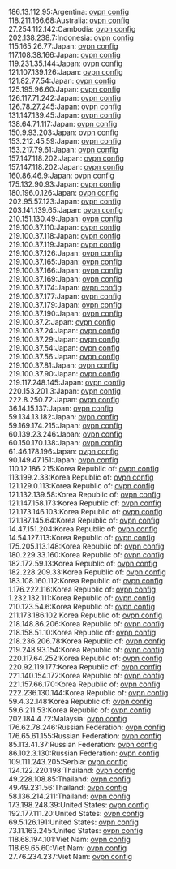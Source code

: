 186.13.112.95:Argentina: [ovpn config](vpn/186_13_112_95.ovpn)  
118.211.166.68:Australia: [ovpn config](vpn/118_211_166_68.ovpn)  
27.254.112.142:Cambodia: [ovpn config](vpn/27_254_112_142.ovpn)  
202.138.238.7:Indonesia: [ovpn config](vpn/202_138_238_7.ovpn)  
115.165.26.77:Japan: [ovpn config](vpn/115_165_26_77.ovpn)  
117.108.38.166:Japan: [ovpn config](vpn/117_108_38_166.ovpn)  
119.231.35.144:Japan: [ovpn config](vpn/119_231_35_144.ovpn)  
121.107.139.126:Japan: [ovpn config](vpn/121_107_139_126.ovpn)  
121.82.77.54:Japan: [ovpn config](vpn/121_82_77_54.ovpn)  
125.195.96.60:Japan: [ovpn config](vpn/125_195_96_60.ovpn)  
126.117.71.242:Japan: [ovpn config](vpn/126_117_71_242.ovpn)  
126.78.27.245:Japan: [ovpn config](vpn/126_78_27_245.ovpn)  
131.147.139.45:Japan: [ovpn config](vpn/131_147_139_45.ovpn)  
138.64.71.117:Japan: [ovpn config](vpn/138_64_71_117.ovpn)  
150.9.93.203:Japan: [ovpn config](vpn/150_9_93_203.ovpn)  
153.212.45.59:Japan: [ovpn config](vpn/153_212_45_59.ovpn)  
153.217.79.61:Japan: [ovpn config](vpn/153_217_79_61.ovpn)  
157.147.118.202:Japan: [ovpn config](vpn/157_147_118_202.ovpn)  
157.147.118.202:Japan: [ovpn config](vpn/157_147_118_202.ovpn)  
160.86.46.9:Japan: [ovpn config](vpn/160_86_46_9.ovpn)  
175.132.90.93:Japan: [ovpn config](vpn/175_132_90_93.ovpn)  
180.196.0.126:Japan: [ovpn config](vpn/180_196_0_126.ovpn)  
202.95.57.123:Japan: [ovpn config](vpn/202_95_57_123.ovpn)  
203.141.139.65:Japan: [ovpn config](vpn/203_141_139_65.ovpn)  
210.151.130.49:Japan: [ovpn config](vpn/210_151_130_49.ovpn)  
219.100.37.110:Japan: [ovpn config](vpn/219_100_37_110.ovpn)  
219.100.37.118:Japan: [ovpn config](vpn/219_100_37_118.ovpn)  
219.100.37.119:Japan: [ovpn config](vpn/219_100_37_119.ovpn)  
219.100.37.126:Japan: [ovpn config](vpn/219_100_37_126.ovpn)  
219.100.37.165:Japan: [ovpn config](vpn/219_100_37_165.ovpn)  
219.100.37.166:Japan: [ovpn config](vpn/219_100_37_166.ovpn)  
219.100.37.169:Japan: [ovpn config](vpn/219_100_37_169.ovpn)  
219.100.37.174:Japan: [ovpn config](vpn/219_100_37_174.ovpn)  
219.100.37.177:Japan: [ovpn config](vpn/219_100_37_177.ovpn)  
219.100.37.179:Japan: [ovpn config](vpn/219_100_37_179.ovpn)  
219.100.37.190:Japan: [ovpn config](vpn/219_100_37_190.ovpn)  
219.100.37.2:Japan: [ovpn config](vpn/219_100_37_2.ovpn)  
219.100.37.24:Japan: [ovpn config](vpn/219_100_37_24.ovpn)  
219.100.37.29:Japan: [ovpn config](vpn/219_100_37_29.ovpn)  
219.100.37.54:Japan: [ovpn config](vpn/219_100_37_54.ovpn)  
219.100.37.56:Japan: [ovpn config](vpn/219_100_37_56.ovpn)  
219.100.37.81:Japan: [ovpn config](vpn/219_100_37_81.ovpn)  
219.100.37.90:Japan: [ovpn config](vpn/219_100_37_90.ovpn)  
219.117.248.145:Japan: [ovpn config](vpn/219_117_248_145.ovpn)  
220.153.201.3:Japan: [ovpn config](vpn/220_153_201_3.ovpn)  
222.8.250.72:Japan: [ovpn config](vpn/222_8_250_72.ovpn)  
36.14.15.137:Japan: [ovpn config](vpn/36_14_15_137.ovpn)  
59.134.13.182:Japan: [ovpn config](vpn/59_134_13_182.ovpn)  
59.169.174.215:Japan: [ovpn config](vpn/59_169_174_215.ovpn)  
60.139.23.246:Japan: [ovpn config](vpn/60_139_23_246.ovpn)  
60.150.170.138:Japan: [ovpn config](vpn/60_150_170_138.ovpn)  
61.46.178.196:Japan: [ovpn config](vpn/61_46_178_196.ovpn)  
90.149.47.151:Japan: [ovpn config](vpn/90_149_47_151.ovpn)  
110.12.186.215:Korea Republic of: [ovpn config](vpn/110_12_186_215.ovpn)  
113.199.2.33:Korea Republic of: [ovpn config](vpn/113_199_2_33.ovpn)  
121.129.0.113:Korea Republic of: [ovpn config](vpn/121_129_0_113.ovpn)  
121.132.139.58:Korea Republic of: [ovpn config](vpn/121_132_139_58.ovpn)  
121.147.158.173:Korea Republic of: [ovpn config](vpn/121_147_158_173.ovpn)  
121.173.146.103:Korea Republic of: [ovpn config](vpn/121_173_146_103.ovpn)  
121.187.145.64:Korea Republic of: [ovpn config](vpn/121_187_145_64.ovpn)  
14.47.151.204:Korea Republic of: [ovpn config](vpn/14_47_151_204.ovpn)  
14.54.127.113:Korea Republic of: [ovpn config](vpn/14_54_127_113.ovpn)  
175.205.113.148:Korea Republic of: [ovpn config](vpn/175_205_113_148.ovpn)  
180.229.33.160:Korea Republic of: [ovpn config](vpn/180_229_33_160.ovpn)  
182.172.59.13:Korea Republic of: [ovpn config](vpn/182_172_59_13.ovpn)  
182.228.209.33:Korea Republic of: [ovpn config](vpn/182_228_209_33.ovpn)  
183.108.160.112:Korea Republic of: [ovpn config](vpn/183_108_160_112.ovpn)  
1.176.222.116:Korea Republic of: [ovpn config](vpn/1_176_222_116.ovpn)  
1.232.132.111:Korea Republic of: [ovpn config](vpn/1_232_132_111.ovpn)  
210.123.54.6:Korea Republic of: [ovpn config](vpn/210_123_54_6.ovpn)  
211.173.186.102:Korea Republic of: [ovpn config](vpn/211_173_186_102.ovpn)  
218.148.86.206:Korea Republic of: [ovpn config](vpn/218_148_86_206.ovpn)  
218.158.51.10:Korea Republic of: [ovpn config](vpn/218_158_51_10.ovpn)  
218.236.206.78:Korea Republic of: [ovpn config](vpn/218_236_206_78.ovpn)  
219.248.93.154:Korea Republic of: [ovpn config](vpn/219_248_93_154.ovpn)  
220.117.64.252:Korea Republic of: [ovpn config](vpn/220_117_64_252.ovpn)  
220.92.119.177:Korea Republic of: [ovpn config](vpn/220_92_119_177.ovpn)  
221.140.154.172:Korea Republic of: [ovpn config](vpn/221_140_154_172.ovpn)  
221.157.66.170:Korea Republic of: [ovpn config](vpn/221_157_66_170.ovpn)  
222.236.130.144:Korea Republic of: [ovpn config](vpn/222_236_130_144.ovpn)  
59.4.32.148:Korea Republic of: [ovpn config](vpn/59_4_32_148.ovpn)  
59.6.211.53:Korea Republic of: [ovpn config](vpn/59_6_211_53.ovpn)  
202.184.4.72:Malaysia: [ovpn config](vpn/202_184_4_72.ovpn)  
176.62.78.246:Russian Federation: [ovpn config](vpn/176_62_78_246.ovpn)  
176.65.61.155:Russian Federation: [ovpn config](vpn/176_65_61_155.ovpn)  
85.113.41.37:Russian Federation: [ovpn config](vpn/85_113_41_37.ovpn)  
86.102.3.130:Russian Federation: [ovpn config](vpn/86_102_3_130.ovpn)  
109.111.243.205:Serbia: [ovpn config](vpn/109_111_243_205.ovpn)  
124.122.220.198:Thailand: [ovpn config](vpn/124_122_220_198.ovpn)  
49.228.108.85:Thailand: [ovpn config](vpn/49_228_108_85.ovpn)  
49.49.231.56:Thailand: [ovpn config](vpn/49_49_231_56.ovpn)  
58.136.214.211:Thailand: [ovpn config](vpn/58_136_214_211.ovpn)  
173.198.248.39:United States: [ovpn config](vpn/173_198_248_39.ovpn)  
192.177.111.20:United States: [ovpn config](vpn/192_177_111_20.ovpn)  
69.5.126.191:United States: [ovpn config](vpn/69_5_126_191.ovpn)  
73.11.163.245:United States: [ovpn config](vpn/73_11_163_245.ovpn)  
118.68.194.101:Viet Nam: [ovpn config](vpn/118_68_194_101.ovpn)  
118.69.65.60:Viet Nam: [ovpn config](vpn/118_69_65_60.ovpn)  
27.76.234.237:Viet Nam: [ovpn config](vpn/27_76_234_237.ovpn)  
